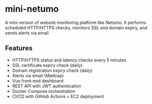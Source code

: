 # mini-netumo

A mini version of website monitoring platform like Netumo. It performs scheduled HTTP/HTTPS checks, monitors SSL and domain expiry, and sends alerts via email.

## Features
- HTTP/HTTPS status and latency checks every 5 minutes
- SSL certificate expiry check (daily)
- Domain registration expiry check (daily)
- Alerts via email (Mailtrap)
- Vue front-end dashboard
- REST API with JWT authentication
- Docker Compose orchestration
- CI/CD with GitHub Actions + EC2 deployment
